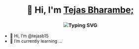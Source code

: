 <h1 align="center">👋 Hi, I'm <a href="www.linkedin.com/in/tejas-n-bharambe" target="_blank"> Tejas Bharambe; </a></h1>
<h3 align="center"><img src="https://readme-typing-svg.herokuapp.com?font=Fira+Code&pause=1000&color=F76407&random=false&width=435&lines=Full+Stack+Web+Developer+%3A);Front+End+Web+Developer+%3A);Back+End+Developer+%3A)" alt="Typing SVG" /></h3>


- 👋 Hi, I’m @tejasb15
- 🌱 I’m currently learning ...

